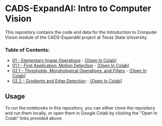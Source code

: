 # CADS-ExpandAI: Intro to Computer Vision

This repository contains the code and data for the Introduction to Computer Vision module of the CADS-ExpandAI project at Texas State University.

### Table of Contents:

- [01 - Elementary Image Operations](https://github.com/vmetsis/cads-cv/blob/main/01-elementary_image_operations.ipynb) - [[Open In Colab]](https://colab.research.google.com/github/vmetsis/cads-cv/blob/main/01-elementary_image_operations.ipynb)
- [01.1 - First Application: Motion Detection](https://github.com/vmetsis/cads-cv/blob/main/01.1-first_application-motion_detection.ipynb) - [[Open In Colab]](https://colab.research.google.com/github/vmetsis/cads-cv/blob/main/01.1-first_application-motion_detection.ipynb)
- [02.1 - Thresholds, Morphological Operations, and Filters](https://github.com/vmetsis/cads-cv/blob/main/02.1-thresholds-morphological_transformations_and_filters.ipynb) - [[Open In Colab]](https://colab.research.google.com/github/vmetsis/cads-cv/blob/main/02.1-thresholds-morphological_transformations_and_filters.ipynb)
- [02.2 - Gradients and Edge Detection](https://github.com/vmetsis/cads-cv/blob/main/02.2-gradients_and_edge_detection.ipynb) - [[Open In Colab]](https://colab.research.google.com/github/vmetsis/cads-cv/blob/main/02.2-gradients_and_edge_detection.ipynb)

## Usage

To run the notebooks in this repository, you can either clone the repository and run them locally, or open them in Google Colab by clicking the "Open In Colab" links provided above.